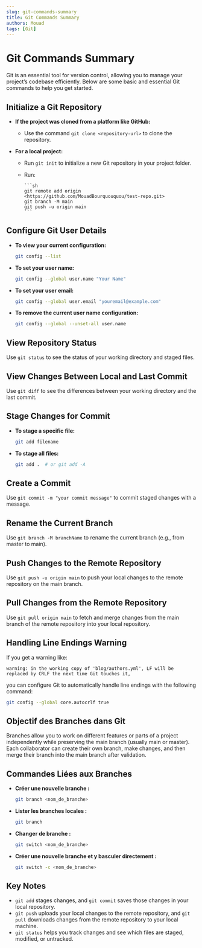 ```yaml
---
slug: git-commands-summary
title: Git Commands Summary
authors: Mouad
tags: [Git]
---
```


# Git Commands Summary

Git is an essential tool for version control, allowing you to manage your project’s codebase efficiently. Below are some basic and essential Git commands to help you get started.

## Initialize a Git Repository

- **If the project was cloned from a platform like GitHub:**
  - Use the command `git clone <repository-url>` to clone the repository.

- **For a local project:**
  - Run `git init` to initialize a new Git repository in your project folder.
  - Run:

        ```sh
        git remote add origin <https://github.com/MouadBourquouquou/test-repo.git>
        git branch -M main
        git push -u origin main
        ```

## Configure Git User Details

- **To view your current configuration:**

    ```sh
    git config --list
    ```

- **To set your user name:**

    ```sh
    git config --global user.name "Your Name"
    ```

- **To set your user email:**

    ```sh
    git config --global user.email "youremail@example.com"
    ```

- **To remove the current user name configuration:**

    ```sh
    git config --global --unset-all user.name
    ```

## View Repository Status

Use `git status` to see the status of your working directory and staged files.

## View Changes Between Local and Last Commit

Use `git diff` to see the differences between your working directory and the last commit.

## Stage Changes for Commit

- **To stage a specific file:**

    ```sh
    git add filename
    ```

- **To stage all files:**

    ```sh
    git add .  # or git add -A
    ```

## Create a Commit

Use `git commit -m "your commit message"` to commit staged changes with a message.

## Rename the Current Branch

Use `git branch -M branchName` to rename the current branch (e.g., from master to main).

## Push Changes to the Remote Repository

Use `git push -u origin main` to push your local changes to the remote repository on the main branch.

## Pull Changes from the Remote Repository

Use `git pull origin main` to fetch and merge changes from the main branch of the remote repository into your local repository.

## Handling Line Endings Warning

If you get a warning like:

```
warning: in the working copy of 'blog/authors.yml', LF will be replaced by CRLF the next time Git touches it,
```

you can configure Git to automatically handle line endings with the following command:

```sh
git config --global core.autocrlf true
```

## Objectif des Branches dans Git

Branches allow you to work on different features or parts of a project independently while preserving the main branch (usually main or master). Each collaborator can create their own branch, make changes, and then merge their branch into the main branch after validation.

## Commandes Liées aux Branches

- **Créer une nouvelle branche :**

    ```sh
    git branch <nom_de_branche>
    ```

- **Lister les branches locales :**

    ```sh
    git branch
    ```

- **Changer de branche :**

    ```sh
    git switch <nom_de_branche>
    ```

- **Créer une nouvelle branche et y basculer directement :**

    ```sh
    git switch -c <nom_de_branche>
    ```

## Key Notes

- `git add` stages changes, and `git commit` saves those changes in your local repository.
- `git push` uploads your local changes to the remote repository, and `git pull` downloads changes from the remote repository to your local machine.
- `git status` helps you track changes and see which files are staged, modified, or untracked.
